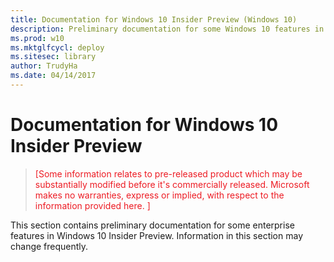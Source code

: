 ```yaml
---
title: Documentation for Windows 10 Insider Preview (Windows 10)
description: Preliminary documentation for some Windows 10 features in Insider Preview.
ms.prod: w10
ms.mktglfcycl: deploy
ms.sitesec: library
author: TrudyHa
ms.date: 04/14/2017
---
```


# Documentation for Windows 10 Insider Preview

> <span style="color:#ED1C24;">[Some information relates to pre-released product which may be substantially modified before it's commercially released. Microsoft makes no warranties, express or implied, with respect to the information provided here. ]</span>

This section contains preliminary documentation for some enterprise features in Windows 10 Insider Preview. Information in this section may change frequently.




 

 





